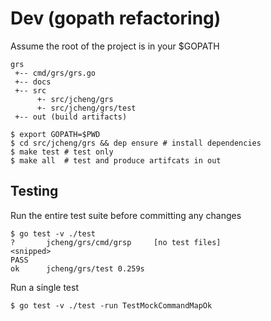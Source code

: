 # Dev (gopath refactoring)

Assume the root of the project is in your $GOPATH

```
grs
 +-- cmd/grs/grs.go
 +-- docs
 +-- src
      +- src/jcheng/grs
      +- src/jcheng/grs/test
 +-- out (build artifacts)

```

```
$ export GOPATH=$PWD
$ cd src/jcheng/grs && dep ensure # install dependencies
$ make test # test only
$ make all  # test and produce artifcats in out
```

 
## Testing
Run the entire test suite before committing any changes

    $ go test -v ./test
    ?       jcheng/grs/cmd/grsp     [no test files]
    <snipped> 
    PASS
    ok      jcheng/grs/test 0.259s


Run a single test

    $ go test -v ./test -run TestMockCommandMapOk
